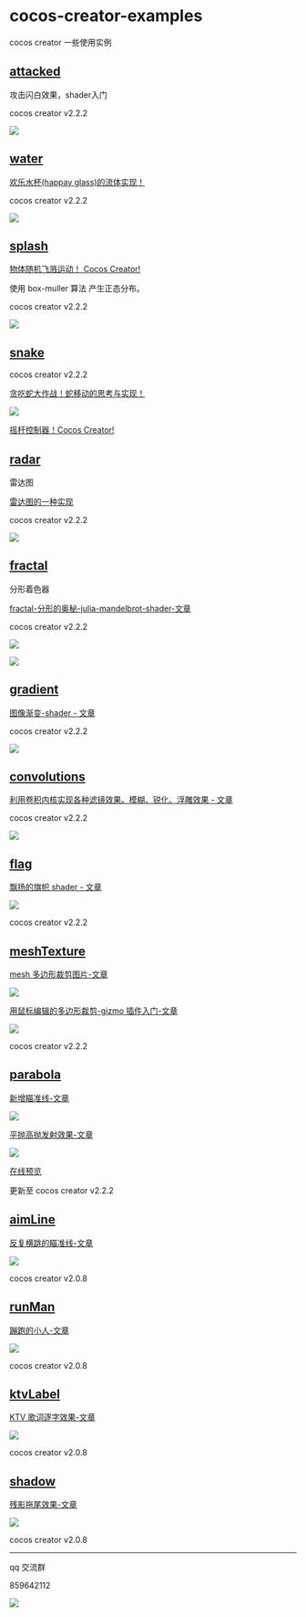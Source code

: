 # cocos-creator-examples
cocos creator 一些使用实例


## [attacked](./attacked) 

攻击闪白效果，shader入门

cocos creator v2.2.2 

![](./img/attacked.gif)  



## [water](./water)

[欢乐水杯(happay glass)的流体实现！](https://mp.weixin.qq.com/s/8Kz0l46YWxcx6cLukAnt9w)  

cocos creator v2.2.2 

![](./img/water.gif) 

## [splash](./splash)

[物体随机飞溅运动！ Cocos Creator!](https://mp.weixin.qq.com/s/Qu9Uy55KvUX5sSLt_PTUJQ)  

使用 box-muller 算法 产生正态分布。

cocos creator v2.2.2 

![](./img/splash.gif)


## [snake](./snake)

cocos creator v2.2.2 

[贪吃蛇大作战！蛇移动的思考与实现！](https://mp.weixin.qq.com/s/qZ7CGFRmncxvQZ0Hhs4g5g)  

![](./img/snake.gif)  

[摇杆控制器！Cocos Creator!](https://mp.weixin.qq.com/s/XbmMXUuOmSL3IvAPp-ThNQ)


## [radar](./radar)

雷达图

[雷达图的一种实现](https://mp.weixin.qq.com/s/hgybmgTHlga0KgHfz1vIfg)  

cocos creator v2.2.2 

![](./img/radar.jpg)

## [fractal](./fractal)

分形着色器

[fractal-分形的奥秘-julia-mandelbrot-shader-文章](https://mp.weixin.qq.com/s/OuQaI18LwX3Lw7aRcKjDOw)

cocos creator v2.2.2 

![](./img/fractal.gif)

![](./img/fractal.jpg)

## [gradient](./gradient)

[图像渐变-shader - 文章](https://mp.weixin.qq.com/s/tN2Al3kfo4HwIBGXNjmEDA)

cocos creator v2.2.2 

![](./img/gradient.gif)


## [convolutions](./convolutions)

[利用卷积内核实现各种滤镜效果。模糊、锐化、浮雕效果 - 文章](https://mp.weixin.qq.com/s/WAajs8p69X8UJFvNiYuNDA)

cocos creator v2.2.2 

![](./img/convolutions.jpg)


## [flag](./flag)

[飘扬的旗帜 shader - 文章](https://mp.weixin.qq.com/s/E5ZjzIFozvPRIIytmtiuTQ)

![](./img/flag.gif)

cocos creator v2.2.2 


## [meshTexture](./meshTexture)

[mesh 多边形裁剪图片-文章](https://mp.weixin.qq.com/s/r1IEcFXdy4O2Fn4IPs1m_w)

![](./img/meshTexture.jpg)

[用鼠标编辑的多边形裁剪-gizmo 插件入门-文章](https://mp.weixin.qq.com/s/YjH9PAWvtgPiDGxp9y7big)

![](./img/meshTexture.gif)

cocos creator v2.2.2 

## [parabola](./parabola)

[新增瞄准线-文章](https://mp.weixin.qq.com/s/Z-7zQuvjIaBzyQRJslH7bQ)  

![](./img/parabola2.gif)

[平抛高抛发射效果-文章](https://mp.weixin.qq.com/s/5GgL_pONl0bQPxFz4xtjmQ)  

![](./img/parabola.gif)

[在线预览](http://lamyoung.gitee.io/web/parabola/)

更新至 cocos creator v2.2.2   


## [aimLine](./aimLine)

[反复横跳的瞄准线-文章](https://mp.weixin.qq.com/s/-zh_4SEd_QMk56T0yE01hQ)

![](./img/aimLine.gif)

cocos creator v2.0.8 


## [runMan](./runMan)

[蹦跑的小人-文章](https://mp.weixin.qq.com/s/DiB031FORp2JNmWXTdVzmw)  

![](./img/runMan.gif)

cocos creator v2.0.8 


## [ktvLabel](./ktvLabel)

[KTV 歌词逐字效果-文章](https://mp.weixin.qq.com/s/os1_7hd3pZX32c128O7QGA)  

![](./img/ktvLabel.gif)

cocos creator v2.0.8 

## [shadow](./shadow)

[残影拖尾效果-文章](https://mp.weixin.qq.com/s/iuoyQvCPryajMsfga2IofA)  

![](./img/shadow.gif)

cocos creator v2.0.8 

---

qq 交流群

859642112

![](./img/about.jpg)